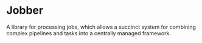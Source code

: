 # Jobber
A library for processing jobs, which allows a succinct system for combining complex pipelines and tasks into a centrally managed framework.
